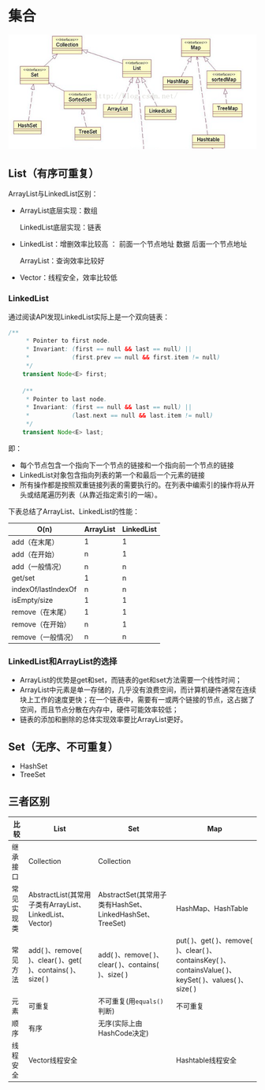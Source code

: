 # 集合

![](https://github.com/Hpsyche/note/blob/master/JavaSE/pict/%E9%9B%86%E5%90%88%E5%88%86%E7%B1%BB.png)

## List（有序可重复）

ArrayList与LinkedList区别：

* ArrayList底层实现：数组

  LinkedList底层实现：链表

* LinkedList：增删效率比较高 ： 前面一个节点地址  数据 后面一个节点地址

  ArrayList：查询效率比较好

* Vector：线程安全，效率比较低

### LinkedList

通过阅读API发现LinkedList实际上是一个双向链表：

```java
/**
     * Pointer to first node.
     * Invariant: (first == null && last == null) ||
     *            (first.prev == null && first.item != null)
     */
    transient Node<E> first;

    /**
     * Pointer to last node.
     * Invariant: (first == null && last == null) ||
     *            (last.next == null && last.item != null)
     */
    transient Node<E> last;
```

即：

* 每个节点包含一个指向下一个节点的链接和一个指向前一个节点的链接
* LinkedList对象包含指向列表的第一个和最后一个元素的链接
* 所有操作都是按照双重链接列表的需要执行的。在列表中编索引的操作将从开头或结尾遍历列表（从靠近指定索引的一端）。

下表总结了ArrayList、LinkedList的性能：

| O(n)                | ArrayList | LinkedList |
| ------------------- | --------- | ---------- |
| add（在末尾）       | 1         | 1          |
| add（在开始）       | n         | 1          |
| add（一般情况）     | n         | n          |
| get/set             | 1         | n          |
| indexOf/lastIndexOf | n         | n          |
| isEmpty/size        | 1         | 1          |
| remove（在末尾）    | 1         | 1          |
| remove（在开始）    | n         | 1          |
| remove（一般情况）  | n         | n          |

### LinkedList和ArrayList的选择

* ArrayList的优势是get和set，而链表的get和set方法需要一个线性时间；
* ArrayList中元素是单一存储的，几乎没有浪费空间，而计算机硬件通常在连续块上工作的速度更快；在一个链表中，需要有一或两个链接的节点，这占据了空间，而且节点分散在内存中，硬件可能效率较低；
* 链表的添加和删除的总体实现效率要比ArrayList更好。







## Set（无序、不可重复）

* HashSet
* TreeSet



## 三者区别

| 比较       | List                                                      | Set                                                      | Map                                                          |
| ---------- | --------------------------------------------------------- | -------------------------------------------------------- | ------------------------------------------------------------ |
| 继承接口   | Collection                                                | Collection                                               |                                                              |
| 常见实现类 | AbstractList(其常用子类有ArrayList、LinkedList、Vector)   | AbstractSet(其常用子类有HashSet、LinkedHashSet、TreeSet) | HashMap、HashTable                                           |
| 常见方法   | add( )、remove( )、clear( )、get( )、contains( )、size( ) | add( )、remove( )、clear( )、contains( )、size( )        | put( )、get( )、remove( )、clear( )、containsKey( )、containsValue( )、keySet( )、values( )、size( ) |
| 元素       | 可重复                                                    | 不可重复(用`equals()`判断)                               | 不可重复                                                     |
| 顺序       | 有序                                                      | 无序(实际上由HashCode决定)                               |                                                              |
| 线程安全   | Vector线程安全                                            |                                                          | Hashtable线程安全                                            |


